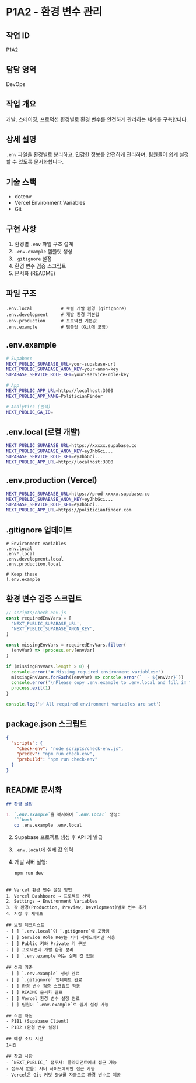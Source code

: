 # P1A2 - 환경 변수 관리

## 작업 ID
P1A2

## 담당 영역
DevOps

## 작업 개요
개발, 스테이징, 프로덕션 환경별로 환경 변수를 안전하게 관리하는 체계를 구축합니다.

## 상세 설명
`.env` 파일을 환경별로 분리하고, 민감한 정보를 안전하게 관리하며, 팀원들이 쉽게 설정할 수 있도록 문서화합니다.

## 기술 스택
- dotenv
- Vercel Environment Variables
- Git

## 구현 사항
1. 환경별 `.env` 파일 구조 설계
2. `.env.example` 템플릿 생성
3. `.gitignore` 설정
4. 환경 변수 검증 스크립트
5. 문서화 (README)

## 파일 구조
```
.env.local           # 로컬 개발 환경 (gitignore)
.env.development     # 개발 환경 기본값
.env.production      # 프로덕션 기본값
.env.example         # 템플릿 (Git에 포함)
```

## .env.example
```bash
# Supabase
NEXT_PUBLIC_SUPABASE_URL=your-supabase-url
NEXT_PUBLIC_SUPABASE_ANON_KEY=your-anon-key
SUPABASE_SERVICE_ROLE_KEY=your-service-role-key

# App
NEXT_PUBLIC_APP_URL=http://localhost:3000
NEXT_PUBLIC_APP_NAME=PoliticianFinder

# Analytics (선택)
NEXT_PUBLIC_GA_ID=
```

## .env.local (로컬 개발)
```bash
NEXT_PUBLIC_SUPABASE_URL=https://xxxxx.supabase.co
NEXT_PUBLIC_SUPABASE_ANON_KEY=eyJhbGci...
SUPABASE_SERVICE_ROLE_KEY=eyJhbGci...
NEXT_PUBLIC_APP_URL=http://localhost:3000
```

## .env.production (Vercel)
```bash
NEXT_PUBLIC_SUPABASE_URL=https://prod-xxxxx.supabase.co
NEXT_PUBLIC_SUPABASE_ANON_KEY=eyJhbGci...
SUPABASE_SERVICE_ROLE_KEY=eyJhbGci...
NEXT_PUBLIC_APP_URL=https://politicianfinder.com
```

## .gitignore 업데이트
```
# Environment variables
.env.local
.env*.local
.env.development.local
.env.production.local

# Keep these
!.env.example
```

## 환경 변수 검증 스크립트
```javascript
// scripts/check-env.js
const requiredEnvVars = [
  'NEXT_PUBLIC_SUPABASE_URL',
  'NEXT_PUBLIC_SUPABASE_ANON_KEY',
]

const missingEnvVars = requiredEnvVars.filter(
  (envVar) => !process.env[envVar]
)

if (missingEnvVars.length > 0) {
  console.error('❌ Missing required environment variables:')
  missingEnvVars.forEach((envVar) => console.error(`  - ${envVar}`))
  console.error('\nPlease copy .env.example to .env.local and fill in the values.')
  process.exit(1)
}

console.log('✅ All required environment variables are set')
```

## package.json 스크립트
```json
{
  "scripts": {
    "check-env": "node scripts/check-env.js",
    "predev": "npm run check-env",
    "prebuild": "npm run check-env"
  }
}
```

## README 문서화
```markdown
## 환경 설정

1. `.env.example`을 복사하여 `.env.local` 생성:
   ```bash
   cp .env.example .env.local
   ```

2. Supabase 프로젝트 생성 후 API 키 발급

3. `.env.local`에 실제 값 입력

4. 개발 서버 실행:
   ```bash
   npm run dev
   ```
```

## Vercel 환경 변수 설정 방법
1. Vercel Dashboard → 프로젝트 선택
2. Settings → Environment Variables
3. 각 환경(Production, Preview, Development)별로 변수 추가
4. 저장 후 재배포

## 보안 체크리스트
- [ ] `.env.local`이 `.gitignore`에 포함됨
- [ ] Service Role Key는 서버 사이드에서만 사용
- [ ] Public 키와 Private 키 구분
- [ ] 프로덕션과 개발 환경 분리
- [ ] `.env.example`에는 실제 값 없음

## 성공 기준
- [ ] `.env.example` 생성 완료
- [ ] `.gitignore` 업데이트 완료
- [ ] 환경 변수 검증 스크립트 작동
- [ ] README 문서화 완료
- [ ] Vercel 환경 변수 설정 완료
- [ ] 팀원이 `.env.example`로 쉽게 설정 가능

## 의존 작업
- P1B1 (Supabase Client)
- P1B2 (환경 변수 설정)

## 예상 소요 시간
1시간

## 참고 사항
- `NEXT_PUBLIC_` 접두사: 클라이언트에서 접근 가능
- 접두사 없음: 서버 사이드에서만 접근 가능
- Vercel은 Git 커밋 SHA를 자동으로 환경 변수로 제공
